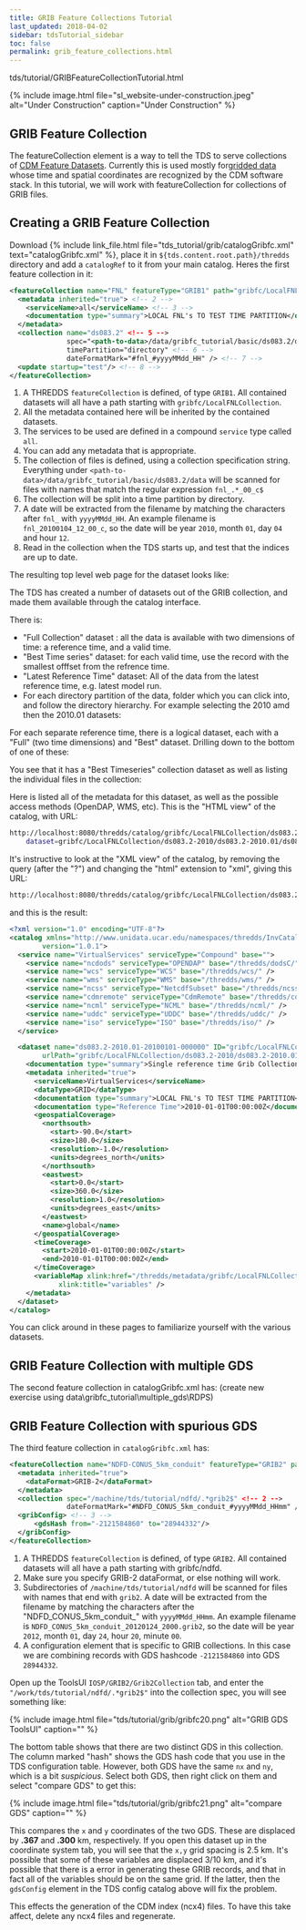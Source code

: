 ```yaml
---
title: GRIB Feature Collections Tutorial
last_updated: 2018-04-02
sidebar: tdsTutorial_sidebar
toc: false
permalink: grib_feature_collections.html
---
```


tds/tutorial/GRIBFeatureCollectionTutorial.html

{% include image.html file="sl_website-under-construction.jpeg" alt="Under Construction" caption="Under Construction" %}

## GRIB Feature Collection

The featureCollection element is a way to tell the TDS to serve collections of [CDM Feature Datasets](ncj_feature_datasets.html).
Currently this is used mostly for[gridded data](ncj_grid_data_type.html) whose time and spatial coordinates are recognized by the CDM software stack.
In this tutorial, we will work with featureCollection for collections of GRIB files.

## Creating a GRIB Feature Collection

Download {% include link_file.html file="tds_tutorial/grib/catalogGribfc.xml" text="catalogGribfc.xml" %}, place it in `${tds.content.root.path}/thredds` directory and add a `catalogRef` to it from your main catalog.
Heres the first feature collection in it:

~~~xml
<featureCollection name="FNL" featureType="GRIB1" path="gribfc/LocalFNLCollection"> <!-- 1 -->
  <metadata inherited="true"> <!-- 2 -->
    <serviceName>all</serviceName> <!-- 3 -->
    <documentation type="summary">LOCAL FNL's TO TEST TIME PARTITION</documentation> <!-- 4 -->
  </metadata>
  <collection name="ds083.2" <!-- 5 -->
              spec="<path-to-data>/data/gribfc_tutorial/basic/ds083.2/data/**/fnl_.*_00_c$"
              timePartition="directory" <!-- 6 -->
              dateFormatMark="#fnl_#yyyyMMdd_HH" /> <!-- 7 -->
  <update startup="test"/> <!-- 8 -->
</featureCollection>
~~~

1. A THREDDS `featureCollection` is defined, of type `GRIB1`. 
   All contained datasets will all have a path starting with `gribfc/LocalFNLCollection`.
2. All the metadata contained here will be inherited by the contained datasets.
3. The services to be used are defined in a compound `service` type called `all`.
4. You can add any metadata that is appropriate.
5. The collection of files is defined, using a collection specification string. 
   Everything under `<path-to-data>/data/gribfc_tutorial/basic/ds083.2/data` will be scanned for files with names that match the regular expression `fnl_.*_00_c$`
6. The collection will be split into a time partition by directory.
7. A date will be extracted from the filename by matching the characters after `fnl_` with `yyyyMMdd_HH`.
   An example filename is `fnl_20100104_12_00_c`, so the date will be year `2010`, month `01`, day `04` and hour `12`.
8. Read in the collection when the TDS starts up, and test that the indices are up to date.
 
The resulting top level web page for the dataset looks like:

<!-- insert image of html catalog here -->

The TDS has created a number of datasets out of the GRIB collection, and made them available through the catalog interface.

There is:

* \"Full Collection\" dataset : all the data is available with two dimensions of time: a reference time, and a valid time.
* \"Best Time series\" dataset: for each valid time, use the record with the smallest offfset from the refrence time.
* \"Latest Reference Time\" dataset: All of the data from the latest reference time, e.g. latest model run.
* For each directory partition of the data, folder which you can click into, and follow the directory hierarchy. 
  For example selecting the 2010 amd then the 2010.01 datasets:

<!-- insert image of html catalog here -->
<!-- insert image of descended html catalog here -->


For each separate reference time, there is a logical dataset, each with a \"Full\" (two time dimensions) and \"Best\" dataset.
Drilling down to the bottom of one of these:

You see that it has a \"Best Timeseries\" collection dataset as well as listing the individual files in the collection:

<!-- insert image of access html catalog here -->

Here is listed all of the metadata for this dataset, as well as the possible access methods (OpenDAP, WMS, etc).
This is the \"HTML view\" of the catalog, with URL:

~~~bash
http://localhost:8080/thredds/catalog/gribfc/LocalFNLCollection/ds083.2-2010/ds083.2-2010.01/ds083.2-2010.01-20100101-000000.ncx2/catalog.html?
	dataset=gribfc/LocalFNLCollection/ds083.2-2010/ds083.2-2010.01/ds083.2-2010.01-20100101-000000.ncx2/GC
~~~

It\'s instructive to look at the \"XML view\" of the catalog, by removing the query (after the \"?\") and changing the \"html\" extension to \"xml\", giving this URL:

~~~bash
http://localhost:8080/thredds/catalog/gribfc/LocalFNLCollection/ds083.2-2010/ds083.2-2010.01/ds083.2-2010.01-20100101-000000.ncx2/catalog.xml
~~~

and this is the result:

~~~xml
<?xml version="1.0" encoding="UTF-8"?>
<catalog xmlns="http://www.unidata.ucar.edu/namespaces/thredds/InvCatalog/v1.0" xmlns:xlink="http://www.w3.org/1999/xlink" name="ds083.2-2010.01-20100101-000000" 
		version="1.0.1">
  <service name="VirtualServices" serviceType="Compound" base="">
    <service name="ncdods" serviceType="OPENDAP" base="/thredds/dodsC/" />
    <service name="wcs" serviceType="WCS" base="/thredds/wcs/" />
    <service name="wms" serviceType="WMS" base="/thredds/wms/" />
    <service name="ncss" serviceType="NetcdfSubset" base="/thredds/ncss/grid/" />
    <service name="cdmremote" serviceType="CdmRemote" base="/thredds/cdmremote/" />
    <service name="ncml" serviceType="NCML" base="/thredds/ncml/" />
    <service name="uddc" serviceType="UDDC" base="/thredds/uddc/" />
    <service name="iso" serviceType="ISO" base="/thredds/iso/" />
  </service>

  <dataset name="ds083.2-2010.01-20100101-000000" ID="gribfc/LocalFNLCollection/ds083.2-2010/ds083.2-2010.01/ds083.2-2010.01-20100101-000000.ncx2/GC" 
		urlPath="gribfc/LocalFNLCollection/ds083.2-2010/ds083.2-2010.01/ds083.2-2010.01-20100101-000000.ncx2/GC">
    <documentation type="summary">Single reference time Grib Collection</documentation>
    <metadata inherited="true">
      <serviceName>VirtualServices</serviceName>
      <dataType>GRID</dataType>
      <documentation type="summary">LOCAL FNL's TO TEST TIME PARTITION</documentation>
      <documentation type="Reference Time">2010-01-01T00:00:00Z</documentation>
      <geospatialCoverage>
        <northsouth>
          <start>-90.0</start>
          <size>180.0</size>
          <resolution>-1.0</resolution>
          <units>degrees_north</units>
        </northsouth>
        <eastwest>
          <start>0.0</start>
          <size>360.0</size>
          <resolution>1.0</resolution>
          <units>degrees_east</units>
        </eastwest>
        <name>global</name>
      </geospatialCoverage>
      <timeCoverage>
        <start>2010-01-01T00:00:00Z</start>
        <end>2010-01-01T00:00:00Z</end>
      </timeCoverage>
      <variableMap xlink:href="/thredds/metadata/gribfc/LocalFNLCollection/ds083.2-2010/ds083.2-2010.01/ds083.2-2010.01-20100101-000000.ncx2/GC?metadata=variableMap" 
			xlink:title="variables" />
    </metadata>
  </dataset>
</catalog>
~~~

You can click around in these pages to familiarize yourself with the various datasets.

## GRIB Feature Collection with multiple GDS
The second feature collection in catalogGribfc.xml has:
(create new exercise using data\gribfc_tutorial\multiple_gds\RDPS)

## GRIB Feature Collection with spurious GDS

The third feature collection in `catalogGribfc.xml` has:

~~~xml
<featureCollection name="NDFD-CONUS_5km_conduit" featureType="GRIB2" path="gribfc/ndfd"> <!-- 1 -->
  <metadata inherited="true">
    <dataFormat>GRIB-2</dataFormat>
  </metadata>
  <collection spec="/machine/tds/tutorial/ndfd/.*grib2$" <!-- 2 -->    
              dateFormatMark="#NDFD_CONUS_5km_conduit_#yyyyMMdd_HHmm" />
  <gribConfig> <!-- 3 -->
      <gdsHash from="-2121584860" to="28944332"/>
  </gribConfig>
</featureCollection>
~~~

1. A THREDDS `featureCollection` is defined, of type `GRIB2`.
   All contained datasets will all have a path starting with gribfc/ndfd.
2. Make sure you specify GRIB-2 dataFormat, or else nothing will work.
3. Subdirectories of `/machine/tds/tutorial/ndfd` will be scanned for files with names that end with `grib2`. 
   A date will be extracted from the filename by matching the characters after the \"NDFD_CONUS_5km_conduit_\" with `yyyyMMdd_HHmm`.
   An example filename is `NDFD_CONUS_5km_conduit_20120124_2000.grib2`, so the date will be year `2012`, month `01`, day `24`, hour `20`, minute `00`.
4. A configuration element that is specific to GRIB collections. 
   In this case we are combining records with GDS hashcode `-2121584860` into GDS `28944332`.

Open up the ToolsUI `IOSP/GRIB2/Grib2Collection` tab, and enter the `"/work/tds/tutorial/ndfd/.*grib2$"` into the collection spec, you will see something like:

{% include image.html file="tds/tutorial/grib/gribfc20.png" alt="GRIB GDS ToolsUI" caption="" %}

The bottom table shows that there are two distinct GDS in this collection.
The column marked \"hash\" shows the GDS hash code that you use in the TDS configuration table.
However, both GDS have the same `nx` and `ny`, which is a bit _suspicious_.
Select both GDS, then right click on them and select \"compare GDS\" to get this:

{% include image.html file="tds/tutorial/grib/gribfc21.png" alt="compare GDS" caption="" %}

This compares the `x` and `y` coordinates of the two GDS.
These are displaced by **.367** and **.300** km, respectively.
If you open this dataset up in the coordinate system tab, you will see that the `x,y` grid spacing is 2.5 km.
It\'s possible that some of these variables are displaced 3/10 km, and it\'s possible that there is a error in generating these GRIB records, and that in fact all of the variables should be on the same grid.
If the latter, then the `gdsConfig` element in the TDS config catalog above will fix the problem.

This effects the generation of the CDM index (ncx4) files.
To have this take affect, delete any ncx4 files and regenerate.